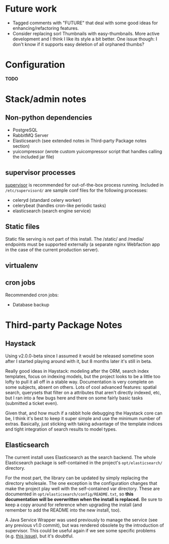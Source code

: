 # Future work #

- Tagged comments with "FUTURE" that deal with some good ideas for enhancing/refactoring features.
- Consider replacing sorl Thumbnails with easy-thumbnails. More active development and I think I like its style a bit better. One issue though: I don't know if it supports easy deletion of all orphaned thumbs?

# Configuration #

**TODO**

# Stack/admin notes #

## Non-python dependencies ##

- PostgreSQL
- RabbitMQ Server
- Elasticsearch (see extended notes in Third-party Package notes section)
- yuicompressor (wrote custom yuicompressor script that handles calling the included jar file)

## supervisor processes ##

[supervisor](http://supervisord.org/configuration.html) is recommended for out-of-the-box process running. Included in `/etc/supervisord/` are sample conf files for the following processes:
- celeryd (standard celery worker)
- celerybeat (handles cron-like periodic tasks)
- elasticsearch (search engine service)

## Static files ##

Static file serving is not part of this install. The /static/ and /media/ endpoints must be supported externally (a separate nginx Webfaction app in the case of the current production server).

## virtualenv ##

## cron jobs ##

Recommended cron jobs:
- Database backup

# Third-party Package Notes #

## Haystack ##

Using v2.0.0-beta since I assumed it would be released sometime soon after I started playing around with it, but 8 months later it's still in beta.

Really good ideas in Haystack: modeling after the ORM, search index templates, focus on indexing models, but the project looks to be a little too lofty to pull it all off in a stable way. Documentation is very complete on some subjects, absent on others. Lots of cool advanced features: spatial search, querysets that filter on a attributes that aren't directly indexed, etc, but I ran into a few bugs here and there on some fairly basic tasks (submitted a ticket even).

Given that, and how much if a rabbit hole debugging the Haystack core can be, I think it's best to keep it super simple and use the minimum number of extras. Basically, just sticking with taking advantage of the template indices and tight integration of search results to model types.

## Elasticsearch ##

The current install uses Elasticsearch as the search backend. The whole Elasticsearch package is self-contained in the project's `opt/elasticsearch/` directory.

For the most part, the library can be updated by simply replacing the directory wholesale. The one exception is the configuration changes that make the project play well with the self-contained var directory. These are documented in `opt/elasticsearch/config/README.txt`, so **this documentation will be overwritten when the install is replaced.** Be sure to keep a copy around for reference when upgrading the install (and remember to add the README into the new install, too).

A Java Service Wrapper was used previously to manage the service (see any previous v1.0 commit), but was rendered obsolete by the introduction of supervisor. This could be useful again if we see some specific problems (e.g. [this issue](http://www.elasticsearch.org/tutorials/2011/04/06/too-many-open-files.html)), but it's doubtful.

